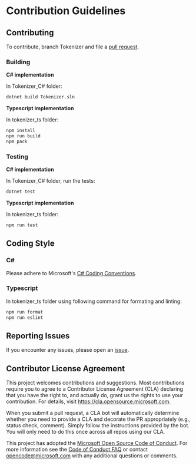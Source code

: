 # Contribution Guidelines


## Contributing

To contribute, branch Tokenizer and file a [pull request](https://github.com/microsoft/Tokenizer/pulls).

### Building

**C# implementation**

In Tokenizer_C# folder:

```bash
dotnet build Tokenizer.sln
```

**Typescript implementation**

In tokenizer_ts folder:

```bash
npm install
npm run build
npm pack
```

### Testing

**C# implementation**

In Tokenizer_C# folder, run the tests:

```bash
dotnet test
```

**Typescript implementation**

In tokenizer_ts folder:

```bash
npm run test
```

## Coding Style

### C#

Please adhere to Microsoft's [C# Coding Conventions](https://docs.microsoft.com/en-us/dotnet/csharp/programming-guide/inside-a-program/coding-conventions).

### Typescript

In tokenizer_ts folder using following command for formating and linting:

```bash
npm run format
npm run eslint
```

## Reporting Issues

If you encounter any issues, please open an [issue](https://github.com/microsoft/Tokenizer/issues).

## Contributor License Agreement

This project welcomes contributions and suggestions.  Most contributions require you to agree to a
Contributor License Agreement (CLA) declaring that you have the right to, and actually do, grant us
the rights to use your contribution. For details, visit https://cla.opensource.microsoft.com.

When you submit a pull request, a CLA bot will automatically determine whether you need to provide
a CLA and decorate the PR appropriately (e.g., status check, comment). Simply follow the instructions
provided by the bot. You will only need to do this once across all repos using our CLA.

This project has adopted the [Microsoft Open Source Code of Conduct](https://opensource.microsoft.com/codeofconduct/). For more information see the [Code of Conduct FAQ](https://opensource.microsoft.com/codeofconduct/faq/) or contact [opencode@microsoft.com](mailto:opencode@microsoft.com) with any additional questions or comments.

